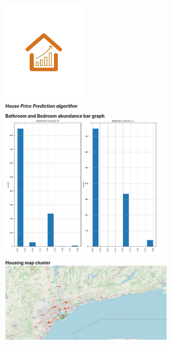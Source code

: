 <img src="images/logo.png">

***House Price Prediction algorithm***

**Bathroom and Bedroom abundance bar graph**
<img src="images/git2.PNG">

**Housing map cluster**
<img src="images/git1.PNG">
